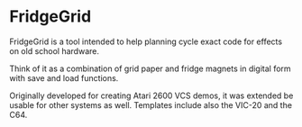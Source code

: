 FridgeGrid
==========

FridgeGrid is a tool intended to help planning cycle exact code for effects on
old school hardware.

Think of it as a combination of grid paper and fridge magnets in digital form
with save and load functions.

Originally developed for creating Atari 2600 VCS demos, it was extended be
usable for other systems as well. Templates include also the VIC-20 and the
C64.

